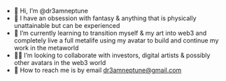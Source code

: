 - 💫 Hi, I’m @dr3amneptune
- 💜 I have an obsession with fantasy & anything that is physically unattainable but can be experienced  
- 🧠 I’m currently learning to transition myself & my art into web3 and completely live a full metalife using my avatar to build and continue my work in the metaworld
- 🙏🏽 I’m looking to collaborate with investors, digital artists & possibly other avatars in the web3 world
- 📡 How to reach me is by email dr3amneptune@gmail.com

<!---
Dr3amNeptune/Dr3amNeptune is a ✨ special ✨ repository because its `README.md` (this file) appears on your GitHub profile.
You can click the Preview link to take a look at your changes.
--->
